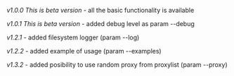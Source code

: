 *v1.0.0 This is beta version* 
    - all the basic functionality is available

*v1.0.1 This is beta version*
    - added debug level as param --debug

*v1.2.1*
    - added filesystem logger (param --log)

*v1.2.2*
    - added example of usage (param --examples)

*v1.3.2*
    - added posibility to use random proxy from proxylist (param --proxy)